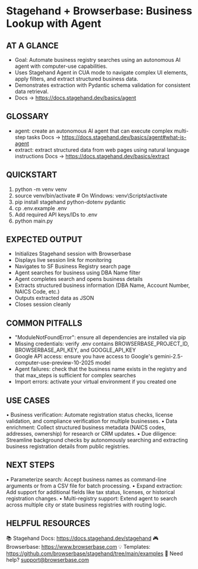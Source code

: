 # Stagehand + Browserbase: Business Lookup with Agent

## AT A GLANCE
- Goal: Automate business registry searches using an autonomous AI agent with computer-use capabilities.
- Uses Stagehand Agent in CUA mode to navigate complex UI elements, apply filters, and extract structured business data.
- Demonstrates extraction with Pydantic schema validation for consistent data retrieval.
- Docs → https://docs.stagehand.dev/basics/agent

## GLOSSARY
- agent: create an autonomous AI agent that can execute complex multi-step tasks
  Docs → https://docs.stagehand.dev/basics/agent#what-is-agent
- extract: extract structured data from web pages using natural language instructions
  Docs → https://docs.stagehand.dev/basics/extract

## QUICKSTART
1) python -m venv venv
2) source venv/bin/activate  # On Windows: venv\Scripts\activate
3) pip install stagehand python-dotenv pydantic
4) cp .env.example .env
5) Add required API keys/IDs to .env
6) python main.py

## EXPECTED OUTPUT
- Initializes Stagehand session with Browserbase
- Displays live session link for monitoring
- Navigates to SF Business Registry search page
- Agent searches for business using DBA Name filter
- Agent completes search and opens business details
- Extracts structured business information (DBA Name, Account Number, NAICS Code, etc.)
- Outputs extracted data as JSON
- Closes session cleanly

## COMMON PITFALLS
- "ModuleNotFoundError": ensure all dependencies are installed via pip
- Missing credentials: verify .env contains BROWSERBASE_PROJECT_ID, BROWSERBASE_API_KEY, and GOOGLE_API_KEY
- Google API access: ensure you have access to Google's gemini-2.5-computer-use-preview-10-2025 model
- Agent failures: check that the business name exists in the registry and that max_steps is sufficient for complex searches
- Import errors: activate your virtual environment if you created one

## USE CASES
• Business verification: Automate registration status checks, license validation, and compliance verification for multiple businesses.
• Data enrichment: Collect structured business metadata (NAICS codes, addresses, ownership) for research or CRM updates.
• Due diligence: Streamline background checks by autonomously searching and extracting business registration details from public registries.

## NEXT STEPS
• Parameterize search: Accept business names as command-line arguments or from a CSV file for batch processing.
• Expand extraction: Add support for additional fields like tax status, licenses, or historical registration changes.
• Multi-registry support: Extend agent to search across multiple city or state business registries with routing logic.

## HELPFUL RESOURCES
📚 Stagehand Docs:     https://docs.stagehand.dev/stagehand
🎮 Browserbase:        https://www.browserbase.com
💡 Templates:          https://github.com/browserbase/stagehand/tree/main/examples
📧 Need help?          support@browserbase.com

